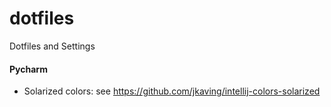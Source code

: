 # dotfiles
Dotfiles and Settings


#### Pycharm

- Solarized colors: see https://github.com/jkaving/intellij-colors-solarized
